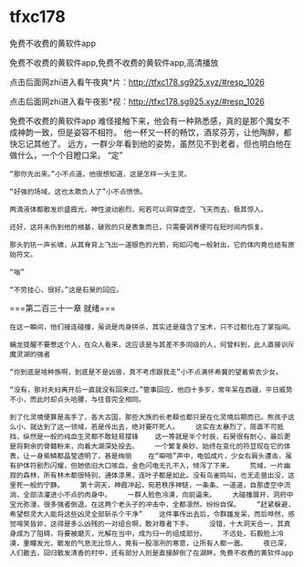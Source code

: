 # tfxc178
免费不收费的黄软件app

免费不收费的黄软件app,免费不收费的黄软件app,高清播放

点击后面网zhi进入看午夜爽*片：http://tfxc178.sg925.xyz/#resp_1026

点击后面网zhi进入看午夜影*视：http://tfxc178.sg925.xyz/#resp_1026

免费不收费的黄软件app    难怪接触下来，他会有一种熟悉感，真的是那个魔女不成神韵一致，但是姿容不相符。    他一杯又一杯的畅饮，酒浆芬芳，让他陶醉，都快忘记其他了。    远方，一群少年看到他的姿势，虽然见不到老者，但也明白他在做什么，一个个目瞪口呆。    “定”

    “那你先出来。”小不点道，他很想知道，这是怎样一头生灵。

    “好强的场域，这也太欺负人了”小不点愤愤。

    两滴液体都散发炽盛霞光，神性波动剧烈，宛若可以洞穿虚空，飞天而去，极其惊人。

    还好，这并未伤到他的根基，破败的只是表象而已，只需要调养便可在短时间内恢复。

    那头豹犼一声长啸，从其脊背上飞出一道银色的光箭，宛如闪电一般射出，它的体内竟也结有原始符文。

    “嗡”

    “不劳挂心，很好。”这是石昊的回应。

===第二百三十一章 就绪===

    在这一瞬间，他们接连碰撞，虽说是肉身拼杀，其实还是蕴含了宝术，只不过都化在了掌指间。

    螭龙提醒不要惹这个人，在众人看来，这应该是与其差不多同级的人，何曾料到，此人直接训斥魔灵湖的强者

    “你到底是啥种族啊，到底是不是凶兽，真不考虑跟我走”小不点满怀希冀的望着紫衣少女。

    “没有，那对夫妇离开后一直就没有回来过。”管事回应，他四十多岁，常年呆在西疆，平日威势不小，而此时却点头哈腰，与往昔完全相同。

    到了化灵境便算是高手了，各大古国，那些大族的长老鞥也都只是在化灵境后期而已。熊孩子这么小，就达到了这一领域，若是传出去，绝对要吓死人。    这实在太暴烈了，简直不可抵挡，纵然是一般的纯血生灵都不敢轻易撄锋    这一等就是半个时辰，石昊很有耐心，最后更是将剩余的骨髓粉末，向着大湖深处投去。    一个繁复奥妙、始终在变化的符显现在它的体表，让一身紫鳞都晶莹透明了，甚是绚丽    在“噼啪”声中，电弧成片，少女右肩头遭击，虽有护体符剧烈闪耀，但她依旧大口咳血，金色闪电无孔不入，倾泻了下来。    荒域，一片幽寂的森林，所有林木都很特别，通体漆黑，连叶子都是如此。没有鸟雀鸣叫，也无走兽出没，这里死一般的宁静。    第十洞天，神霞冲起，宛若秩序神链，一条条、一道道，自那虚空中流淌，全部浇灌进小不点的肉身中。    一群人脸色冷漠，向前逼来。    大碰撞展开，洞府中宝光弥漫，很多强者倒退，在这两个老头子的冲击中，全都凛然。纷纷自保。    “赶紧躲避，希望祭灵大人能将这些凶灵全部斩杀个干净”    这件事传出去后，令群雄发呆，而后哗然，感觉啼笑皆非，这得是多么凶残的一对组合啊，敢对尊者下手。    没错，十大洞天合一，其真身成为了阻碍，将要被磨灭，光解在当中，成为归一的组成部分。    不远处，石毅脸上冷漠，重瞳发光，散发的气息无比惊人，竟有一股凛冽的寒意，让所有人都一震。    夜已深，人们散去，回归散发清香的村中，还有部分人则是直接醉倒了在湖畔。免费不收费的黄软件app
